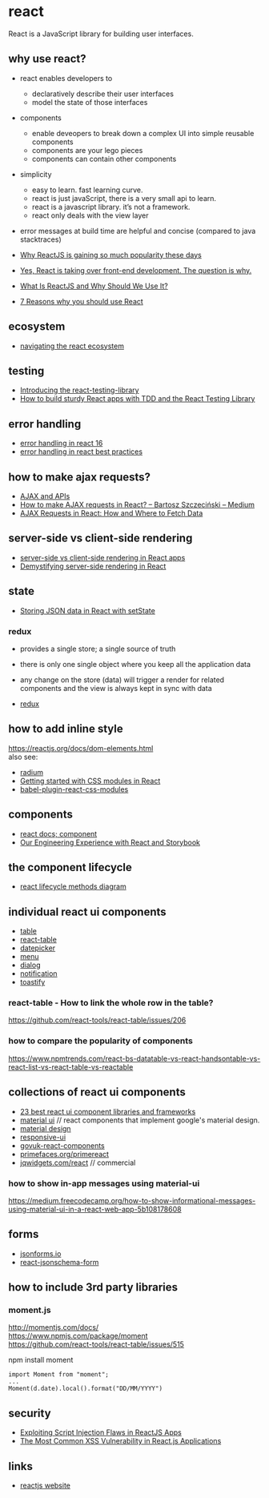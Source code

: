 # react

React is a JavaScript library for building user interfaces.

## why use react?
* react enables developers to 
  * declaratively describe their user interfaces
  * model the state of those interfaces
* components
  * enable deveopers to break down a complex UI into simple reusable components
  * components are your lego pieces
  * components can contain other components
* simplicity
  * easy to learn. fast learning curve.
  * react is just javaScript, there is a very small api to learn. 
  * react is a javascript library. it’s not a framework.
  * react only deals with the view layer
* error messages at build time are helpful and concise (compared to java stacktraces)


* [Why ReactJS is gaining so much popularity these days](https://medium.com/@thinkwik/why-reactjs-is-gaining-so-much-popularity-these-days-c3aa686ec0b3)
* [Yes, React is taking over front-end development. The question is why.](https://medium.freecodecamp.org/yes-react-is-taking-over-front-end-development-the-question-is-why-40837af8ab76)
* [What Is ReactJS and Why Should We Use It?](https://www.c-sharpcorner.com/article/what-and-why-reactjs/)
* [7 Reasons why you should use React](https://stories.jotform.com/7-reasons-why-you-should-use-react-ad420c634247)


## ecosystem
* [navigating the react ecosystem](https://www.toptal.com/react/navigating-the-react-ecosystem)


## testing
* [Introducing the react-testing-library](https://blog.kentcdodds.com/introducing-the-react-testing-library-e3a274307e65)
* [How to build sturdy React apps with TDD and the React Testing Library](https://medium.freecodecamp.org/how-to-build-sturdy-react-apps-with-tdd-and-the-react-testing-library-47ad3c5c8e47)


## error handling
* [error handling in react 16](https://reactjs.org/blog/2017/07/26/error-handling-in-react-16.html)
* [error handling in react best practices](https://stackoverflow.com/questions/36897434/error-handling-in-react-best-practices)


## how to make ajax requests?
* [AJAX and APIs](https://reactjs.org/docs/faq-ajax.html)
* [How to make AJAX requests in React? – Bartosz Szczeciński – Medium](https://medium.com/@baphemot/how-to-make-ajax-requests-in-react-a6a52bb5a8b1)
* [AJAX Requests in React: How and Where to Fetch Data](https://daveceddia.com/ajax-requests-in-react/)


## server-side vs client-side rendering
* [server-side vs client-side rendering in React apps](https://hackernoon.com/server-side-vs-client-side-rendering-in-react-apps-443efd6f2e87)
* [Demystifying server-side rendering in React](https://medium.freecodecamp.org/demystifying-reacts-server-side-render-de335d408fe4)


## state
* [Storing JSON data in React with setState](https://medium.com/@brettcelestre/storing-json-data-in-react-with-setstate-3b588b74dcce)


### redux
* provides a single store; a single source of truth
* there is only one single object where you keep all the application data
* any change on the store (data) will trigger a render for related components and the view is always kept in sync with data

* [redux](https://redux.js.org/)


## how to add inline style
https://reactjs.org/docs/dom-elements.html  
also see:  
* [radium](https://www.npmjs.com/package/radium)
* [Getting started with CSS modules in React](https://blog.pusher.com/css-modules-react/)
* [babel-plugin-react-css-modules](https://github.com/gajus/babel-plugin-react-css-modules)


## components
* [react docs; component](https://reactjs.org/docs/react-component.html)
* [Our Engineering Experience with React and Storybook](https://auth0.com/blog/our-engineering-experience-with-react-and-storybook/)


## the component lifecycle
* [react lifecycle methods diagram](http://projects.wojtekmaj.pl/react-lifecycle-methods-diagram/)


## individual react ui components
* [table](https://www.npmjs.com/package/rc-table)
* [react-table](https://www.npmjs.com/package/react-table)
* [datepicker](https://www.npmjs.com/package/rc-datepicker)
* [menu](https://www.npmjs.com/package/rc-menu)
* [dialog](https://www.npmjs.com/package/rc-dialog)
* [notification](https://www.npmjs.com/package/rc-notification)
* [toastify](https://www.npmjs.com/package/react-toastify)


### react-table - How to link the whole row in the table?
https://github.com/react-tools/react-table/issues/206


### how to compare the popularity of components
https://www.npmtrends.com/react-bs-datatable-vs-react-handsontable-vs-react-list-vs-react-table-vs-reactable


## collections of react ui components
* [23 best react ui component libraries and frameworks](https://hackernoon.com/23-best-react-ui-component-libraries-and-frameworks-250a81b2ac42)
* [material ui](https://material-ui.com/) // react components that implement google's material design.
* [material design](https://www.npmjs.com/package/react-md)
* [responsive-ui](https://www.npmjs.com/package/react-responsive-ui)
* [govuk-react-components](https://github.com/lennym/govuk-react-components)
* [primefaces.org/primereact](https://www.primefaces.org/primereact/)
* [jqwidgets.com/react](https://www.jqwidgets.com/react/) // commercial


### how to show in-app messages using material-ui
https://medium.freecodecamp.org/how-to-show-informational-messages-using-material-ui-in-a-react-web-app-5b108178608


## forms
* [jsonforms.io](https://jsonforms.io/)
* [react-jsonschema-form](https://github.com/mozilla-services/react-jsonschema-form)


## how to include 3rd party libraries

### moment.js
http://momentjs.com/docs/  
https://www.npmjs.com/package/moment  
https://github.com/react-tools/react-table/issues/515  

npm install moment

```
import Moment from "moment";
...
Moment(d.date).local().format("DD/MM/YYYY")
```

## security
* [Exploiting Script Injection Flaws in ReactJS Apps](https://medium.com/dailyjs/exploiting-script-injection-flaws-in-reactjs-883fb1fe36c1)
* [The Most Common XSS Vulnerability in React.js Applications](https://medium.com/node-security/the-most-common-xss-vulnerability-in-react-js-applications-2bdffbcc1fa0)


## links
* [reactjs website](https://reactjs.org/)


